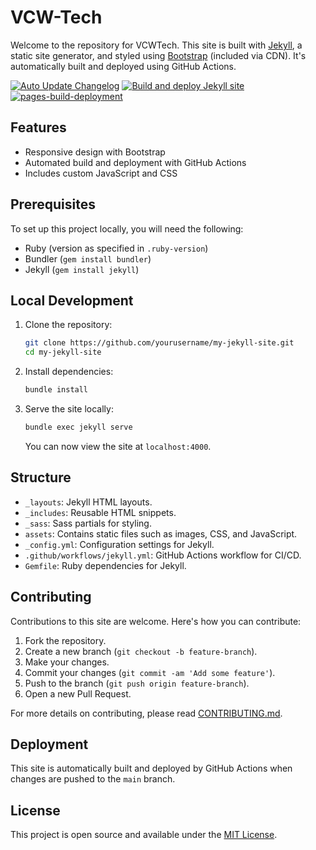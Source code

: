 # VCW-Tech

Welcome to the repository for VCWTech. This site is built with [Jekyll](https://jekyllrb.com/), a static site generator, and styled using [Bootstrap](https://getbootstrap.com/) (included via CDN). It's automatically built and deployed using GitHub Actions.

[![Auto Update Changelog](https://github.com/Visionary-Code-Works/vcwtech.github.io/actions/workflows/changelog.yml/badge.svg)](https://github.com/Visionary-Code-Works/vcwtech.github.io/actions/workflows/changelog.yml)  [![Build and deploy Jekyll site](https://github.com/Visionary-Code-Works/vcwtech.github.io/actions/workflows/jekyll.yml/badge.svg)](https://github.com/Visionary-Code-Works/vcwtech.github.io/actions/workflows/jekyll.yml)  [![pages-build-deployment](https://github.com/Visionary-Code-Works/vcwtech.github.io/actions/workflows/pages/pages-build-deployment/badge.svg)](https://github.com/Visionary-Code-Works/vcwtech.github.io/actions/workflows/pages/pages-build-deployment)

## Features

- Responsive design with Bootstrap
- Automated build and deployment with GitHub Actions
- Includes custom JavaScript and CSS

## Prerequisites

To set up this project locally, you will need the following:

- Ruby (version as specified in `.ruby-version`)
- Bundler (`gem install bundler`)
- Jekyll (`gem install jekyll`)

## Local Development

1. Clone the repository:

   ```bash
   git clone https://github.com/yourusername/my-jekyll-site.git
   cd my-jekyll-site
   ```

2. Install dependencies:

   ```bash
   bundle install
   ```

3. Serve the site locally:

   ```bash
   bundle exec jekyll serve
   ```

   You can now view the site at `localhost:4000`.

## Structure

- `_layouts`: Jekyll HTML layouts.
- `_includes`: Reusable HTML snippets.
- `_sass`: Sass partials for styling.
- `assets`: Contains static files such as images, CSS, and JavaScript.
- `_config.yml`: Configuration settings for Jekyll.
- `.github/workflows/jekyll.yml`: GitHub Actions workflow for CI/CD.
- `Gemfile`: Ruby dependencies for Jekyll.

## Contributing

Contributions to this site are welcome. Here's how you can contribute:

1. Fork the repository.
2. Create a new branch (`git checkout -b feature-branch`).
3. Make your changes.
4. Commit your changes (`git commit -am 'Add some feature'`).
5. Push to the branch (`git push origin feature-branch`).
6. Open a new Pull Request.

For more details on contributing, please read [CONTRIBUTING.md](CONTRIBUTING.md).

## Deployment

This site is automatically built and deployed by GitHub Actions when changes are pushed to the `main` branch.

## License

This project is open source and available under the [MIT License](LICENSE).
